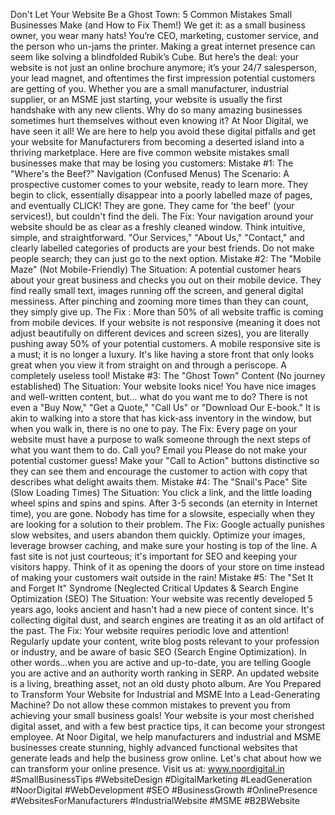 Don't Let Your Website Be a Ghost Town: 5 Common Mistakes Small Businesses Make (and How to Fix Them!)
We get it: as a small business owner, you wear many hats! You’re CEO, marketing, customer service, and the person who un-jams the printer. Making a great internet presence can seem like solving a blindfolded Rubik’s Cube.
But here’s the deal: your website is not just an online brochure anymore; it’s your 24/7 salesperson, your lead magnet, and oftentimes the first impression potential customers are getting of you. Whether you are a small manufacturer, industrial supplier, or an MSME just starting, your website is usually the first handshake with any new clients. Why do so many amazing businesses sometimes hurt themselves without even knowing it?
At Noor Digital, we have seen it all! We are here to help you avoid these digital pitfalls and get your website for Manufacturers from becoming a deserted island into a thriving marketplace. Here are five common website mistakes small businesses make that may be losing you customers:
Mistake #1: The "Where's the Beef?" Navigation (Confused Menus) The Scenario: A prospective customer comes to your website, ready to learn more. They begin to click, essentially disappear into a poorly labelled maze of pages, and eventually CLICK! They are gone. They came for 'the beef' (your services!), but couldn't find the deli. 
The Fix: Your navigation around your website should be as clear as a freshly cleaned window. Think intuitive, simple, and straightforward. "Our Services," "About Us," "Contact," and clearly labelled categories of products are your best friends. Do not make people search; they can just go to the next option.
Mistake #2: The "Mobile Maze" (Not Mobile-Friendly) The Situation: A potential customer hears about your great business and checks you out on their mobile device. They find really small text, images running off the screen, and general digital messiness. After pinching and zooming more times than they can count, they simply give up. 
The Fix : More than 50% of all website traffic is coming from mobile devices. If your website is not responsive (meaning it does not adjust beautifully on different devices and screen sizes), you are literally pushing away 50% of your potential customers. A mobile responsive site is a must; it is no longer a luxury. It's like having a store front that only looks great when you view it from straight on and through a periscope. A completely useless tool!
Mistake #3: The "Ghost Town" Content (No journey established) The Situation: Your website looks nice! You have nice images and well-written content, but... what do you want me to do? There is not even a "Buy Now," "Get a Quote," "Call Us" or "Download Our E-book." It is akin to walking into a store that has kick-ass inventory in the window, but when you walk in, there is no one to pay. 
The Fix: Every page on your website must have a purpose to walk someone through the next steps of what you want them to do. Call you? Email you Please do not make your potential customer guess! Make your "Call to Action" buttons distinctive so they can see them and encourage the customer to action with copy that describes what delight awaits them.
Mistake #4: The "Snail's Pace" Site (Slow Loading Times) The Situation: You click a link, and the little loading wheel spins and spins and spins. After 3-5 seconds (an eternity in Internet time), you are gone. Nobody has time for a slowsite, especially when they are looking for a solution to their problem.
 The Fix: Google actually punishes slow websites, and users abandon them quickly. Optimize your images, leverage browser caching, and make sure your hosting is top of the line. A fast site is not just courteous; it's important for SEO and keeping your visitors happy. Think of it as opening the doors of your store on time instead of making your customers wait outside in the rain!
Mistake #5: The "Set It and Forget It" Syndrome (Neglected Critical Updates & Search Engine Optimization (SEO) The Situation: Your website was recently developed 5 years ago, looks ancient and hasn't had a new piece of content since. It's collecting digital dust, and search engines are treating it as an old artifact of the past. 
The Fix: Your website requires periodic love and attention! Regularly update your content, write blog posts relevant to your profession or industry, and be aware of basic SEO (Search Engine Optimization). In other words...when you are active and up-to-date, you are telling Google you are active and an authority worth ranking in SERP. An updated website is a living, breathing asset, not an old dusty photo album.
Are You Prepared to Transform Your Website for Industrial and MSME Into a Lead-Generating Machine? Do not allow these common mistakes to prevent you from achieving your small business goals! Your website is your most cherished digital asset, and with a few best practice tips, it can become your strongest employee.
 At Noor Digital, we help manufacturers and industrial and MSME businesses create stunning, highly advanced functional websites that generate leads and help the business grow online.
Let's chat about how we can transform your online presence. Visit us at: www.noordigital.in
#SmallBusinessTips #WebsiteDesign #DigitalMarketing #LeadGeneration #NoorDigital #WebDevelopment #SEO #BusinessGrowth #OnlinePresence #WebsitesForManufacturers #IndustrialWebsite #MSME #B2BWebsite
